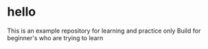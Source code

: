 # hello
This is an example repository for learning and practice only
Build for beginner's who are trying to learn
